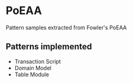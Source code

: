 # PoEAA
Pattern samples extracted from Fowler's PoEAA
## Patterns implemented
* Transaction Script
* Domain Model
* Table Module